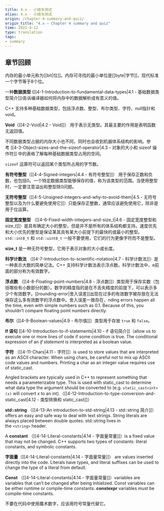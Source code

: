 ```yaml
---
title: 4.x - 小结与测试
alias: 4.x - 小结与测试
origin: /chapter-4-summary-and-quiz/
origin_title: "4.x — Chapter 4 summary and quiz"
time: 2022-4-12
type: translation
tags:
- summary
---
```



## 章节回顾

内存的最小单元称为[[bit|位]]。内存可寻找的最小单位是[[byte|字节]]，现代标准一个字节等于8个位。

一种**数据类型** ([[4-1-Introduction-to-fundamental-data-types|4.1 - 基础数据类型简介]])告诉编译器如何将内存中的数据解析成有意义的值。

C++ 支持多种基础数据类型，包括浮点数、整型、布尔类型、字符、null指针和 void。

**Void**（[[4-2-Void|4.2 - Void]]） 用于表示无类型。其最主要的作用是表明函数无返回值。

不同数据类型占据的内存大小也不同，同时也会收到机器体系结构的影响。参考 [[4-3-Object-sizes-and-the-sizeof-operator|4.3 - 对象的大小和 sizeof 操作符]] 中的表格了解每种基础数据类型占用的空间。

`sizeof` 运算符可以返回某个类型所占用的字节数。

**有符号整型**（[[4-4-Signed-integers|4.4 - 有符号整型]]） 用于保存正数和负数，也包括0。一个特定数据类型能够保存的值，称为该类型的范围。当使用整型时，一定要注意溢出和整型除0问题。

**无符号整型**（[[4-5-Unsigned-integers-and-why-to-avoid-them|4.5 - 无符号整型以及为什么要避免使用它]]）只能保存正整数，通常应该避免使用它，除非是用于位运算。

**固定宽度整型** （[[4-6-Fixed-width-integers-and-size_t|4.6 - 固定宽度整型和 size_t]]）是具有确定大小的整型，但是并不是所有的体系结构都支持。速度优先和大小优先的整型是保证某其具有某大小前提下的最快的或最小的整型。`std::int8_t` 和 `std::uint8_t` 一般不要使用，它们的行为更像字符而不是整型。

**size_t** 是一种无符号整型，它用于表示对象的大小或长度。

**科学计数法** （[[4-7-Introduction-to-scientific-notation|4.7 - 科学计数法]]）是一种表示大数的简单记法。C++ 支持科学计数法表示浮点数。科学计数法中，e前面的部分称为有效数字。

**浮点数** （[[4-8-Floating-point-numbers|4.8 - 浮点数]]）类型用于保存实数（包括哪些有小数部分的数）。数字的精度指的是在不丢失精度的前提下，可以表示多少个有效数字。[[rounding-error|舍入误差]]出现在过多的有效数字被存放在无法保存这么多有效数字的浮点数中。舍入误差一致存在，nding errors happen all the time, even with simple numbers such as 0.1. Because of this, you shouldn’t compare floating point numbers directly.

**布尔**（[[4-9-Boolean-values|4.9 - 布尔值]]）类型用于存放 `true` 和 `false`。

**If 语句** [[4-10-Introduction-to-if-statements|4.10 - if 语句简介]]（allow us to execute one or more lines of code if some condition is true. The conditional expression of an _if statement_ is interpreted as a boolean value.

**字符** （[[4-11-Chars|4.11 - 字符]]）is used to store values that are interpreted as an ASCII character. When using chars, be careful not to mix up ASCII code values and numbers. Printing a char as an integer value requires use of static_cast.

Angled brackets are typically used in C++ to represent something that needs a parameterizable type. This is used with static_cast to determine what data type the argument should be converted to (e.g. `static_cast<int>(x)` will convert _x_ to an int).（[[4-12-Introduction-to-type-conversion-and-static_cast|4.12 - 类型转换和 static_cast]]）

**std::string** （[[4-13-An introduction-to-std-string|4.13 - std::string 简介]]）offers an easy and safe way to deal with text strings. String literals are always placed between double quotes. std::string lives in the `<string>` header.

A **constant** （[[4-14-Literal-constants|4.14 - 字面量常量]]）is a fixed value that may not be changed. C++ supports two types of constants: literal constants, and symbolic constants.

**字面量**（[[4-14-Literal-constants|4.14 - 字面量常量]]） are values inserted directly into the code. Literals have types, and literal suffixes can be used to change the type of a literal from default.

**Const** （[[4-14-Literal-constants|4.14 - 字面量常量]]）variables are variables that can’t be changed after being initialized. Const variables can be either runtime or compile-time constants. **constexpr** variables must be compile-time constants.


不要在代码中使用魔术数字，应该用符号常量代替它。